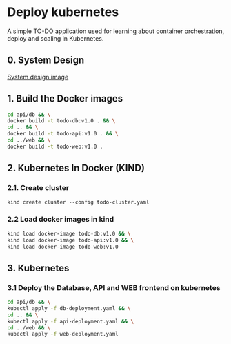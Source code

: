 # Deploy kubernetes

A simple TO-DO application used for learning about container orchestration, deploy and scaling in Kubernetes.

## 0. System Design
[System design image](system_design_diagram.png)

## 1. Build the Docker images
```bash
cd api/db && \
docker build -t todo-db:v1.0 . && \
cd .. && \
docker build -t todo-api:v1.0 . && \
cd ../web && \
docker build -t todo-web:v1.0 .
```

## 2. Kubernetes In Docker (KIND)
### 2.1. Create cluster
```kind create cluster --config todo-cluster.yaml```

### 2.2 Load docker images in kind
```bash
kind load docker-image todo-db:v1.0 && \
kind load docker-image todo-api:v1.0 && \
kind load docker-image todo-web:v1.0
```

## 3. Kubernetes
### 3.1 Deploy the Database, API and WEB frontend on kubernetes
```bash
cd api/db && \
kubectl apply -f db-deployment.yaml && \
cd .. && \
kubectl apply -f api-deployment.yaml && \
cd ../web && \
kubectl apply -f web-deployment.yaml
```
